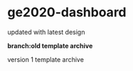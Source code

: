 # ge2020-dashboard

updated with latest design

**branch:old template archive**

version 1 template archive

